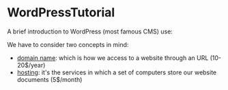 # WordPressTutorial
A brief introduction to WordPress (most famous CMS) use:

We have to consider two concepts in mind:
- [domain name](https://developer.mozilla.org/en-US/docs/Glossary/Domain): which is how we access to a website through an URL (10-20$/year)
- [hosting](): it's the services in which a set of computers store our website documents (5$/month)

